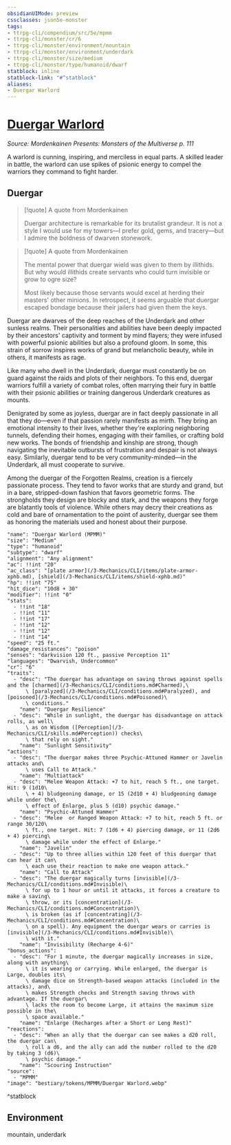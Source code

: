```yaml
---
obsidianUIMode: preview
cssclasses: json5e-monster
tags:
- ttrpg-cli/compendium/src/5e/mpmm
- ttrpg-cli/monster/cr/6
- ttrpg-cli/monster/environment/mountain
- ttrpg-cli/monster/environment/underdark
- ttrpg-cli/monster/size/medium
- ttrpg-cli/monster/type/humanoid/dwarf
statblock: inline
statblock-link: "#^statblock"
aliases:
- Duergar Warlord
---
```

# [Duergar Warlord](3-Mechanics\CLI\bestiary\humanoid/duergar-warlord-mpmm.md)
*Source: Mordenkainen Presents: Monsters of the Multiverse p. 111*  

A warlord is cunning, inspiring, and merciless in equal parts. A skilled leader in battle, the warlord can use spikes of psionic energy to compel the warriors they command to fight harder.

## Duergar

> [!quote] A quote from Mordenkainen  
> 
> Duergar architecture is remarkable for its brutalist grandeur. It is not a style I would use for my towers—I prefer gold, gems, and tracery—but I admire the boldness of dwarven stonework.

> [!quote] A quote from Mordenkainen  
> 
> The mental power that duergar wield was given to them by illithids. But why would illithids create servants who could turn invisible or grow to ogre size?
> 
> Most likely because those servants would excel at herding their masters' other minions. In retrospect, it seems arguable that duergar escaped bondage because their jailers had given them the keys.

Duergar are dwarves of the deep reaches of the Underdark and other sunless realms. Their personalities and abilities have been deeply impacted by their ancestors' captivity and torment by mind flayers; they were infused with powerful psionic abilities but also a profound gloom. In some, this strain of sorrow inspires works of grand but melancholic beauty, while in others, it manifests as rage.

Like many who dwell in the Underdark, duergar must constantly be on guard against the raids and plots of their neighbors. To this end, duergar warriors fulfill a variety of combat roles, often marrying their fury in battle with their psionic abilities or training dangerous Underdark creatures as mounts.

Denigrated by some as joyless, duergar are in fact deeply passionate in all that they do—even if that passion rarely manifests as mirth. They bring an emotional intensity to their lives, whether they're exploring neighboring tunnels, defending their homes, engaging with their families, or crafting bold new works. The bonds of friendship and kinship are strong, though navigating the inevitable outbursts of frustration and despair is not always easy. Similarly, duergar tend to be very community-minded—in the Underdark, all must cooperate to survive.

Among the duergar of the Forgotten Realms, creation is a fiercely passionate process. They tend to favor works that are sturdy and grand, but in a bare, stripped-down fashion that favors geometric forms. The strongholds they design are blocky and stark, and the weapons they forge are blatantly tools of violence. While others may decry their creations as cold and bare of ornamentation to the point of austerity, duergar see them as honoring the materials used and honest about their purpose.

```statblock
"name": "Duergar Warlord (MPMM)"
"size": "Medium"
"type": "humanoid"
"subtype": "dwarf"
"alignment": "Any alignment"
"ac": !!int "20"
"ac_class": "[plate armor](/3-Mechanics/CLI/items/plate-armor-xphb.md), [shield](/3-Mechanics/CLI/items/shield-xphb.md)"
"hp": !!int "75"
"hit_dice": "10d8 + 30"
"modifier": !!int "0"
"stats":
  - !!int "18"
  - !!int "11"
  - !!int "17"
  - !!int "12"
  - !!int "12"
  - !!int "14"
"speed": "25 ft."
"damage_resistances": "poison"
"senses": "darkvision 120 ft., passive Perception 11"
"languages": "Dwarvish, Undercommon"
"cr": "6"
"traits":
  - "desc": "The duergar has advantage on saving throws against spells and the [charmed](/3-Mechanics/CLI/conditions.md#Charmed),\
      \ [paralyzed](/3-Mechanics/CLI/conditions.md#Paralyzed), and [poisoned](/3-Mechanics/CLI/conditions.md#Poisoned)\
      \ conditions."
    "name": "Duergar Resilience"
  - "desc": "While in sunlight, the duergar has disadvantage on attack rolls, as well\
      \ as on Wisdom ([Perception](/3-Mechanics/CLI/skills.md#Perception)) checks\
      \ that rely on sight."
    "name": "Sunlight Sensitivity"
"actions":
  - "desc": "The duergar makes three Psychic-Attuned Hammer or Javelin attacks and\
      \ uses Call to Attack."
    "name": "Multiattack"
  - "desc": "Melee Weapon Attack: +7 to hit, reach 5 ft., one target. Hit: 9 (1d10\
      \ + 4) bludgeoning damage, or 15 (2d10 + 4) bludgeoning damage while under the\
      \ effect of Enlarge, plus 5 (d10) psychic damage."
    "name": "Psychic-Attuned Hammer"
  - "desc": "Melee  or Ranged Weapon Attack: +7 to hit, reach 5 ft. or range 30/120\
      \ ft., one target. Hit: 7 (1d6 + 4) piercing damage, or 11 (2d6 + 4) piercing\
      \ damage while under the effect of Enlarge."
    "name": "Javelin"
  - "desc": "Up to three allies within 120 feet of this duergar that can hear it can\
      \ each use their reaction to make one weapon attack."
    "name": "Call to Attack"
  - "desc": "The duergar magically turns [invisible](/3-Mechanics/CLI/conditions.md#Invisible)\
      \ for up to 1 hour or until it attacks, it forces a creature to make a saving\
      \ throw, or its [concentration](/3-Mechanics/CLI/conditions.md#Concentration)\
      \ is broken (as if [concentrating](/3-Mechanics/CLI/conditions.md#Concentration)\
      \ on a spell). Any equipment the duergar wears or carries is [invisible](/3-Mechanics/CLI/conditions.md#Invisible)\
      \ with it."
    "name": "Invisibility (Recharge 4-6)"
"bonus_actions":
  - "desc": "For 1 minute, the duergar magically increases in size, along with anything\
      \ it is wearing or carrying. While enlarged, the duergar is Large, doubles its\
      \ damage dice on Strength-based weapon attacks (included in the attacks), and\
      \ makes Strength checks and Strength saving throws with advantage. If the duergar\
      \ lacks the room to become Large, it attains the maximum size possible in the\
      \ space available."
    "name": "Enlarge (Recharges after a Short or Long Rest)"
"reactions":
  - "desc": "When an ally that the duergar can see makes a d20 roll, the duergar can\
      \ roll a d6, and the ally can add the number rolled to the d20 by taking 3 (d6)\
      \ psychic damage."
    "name": "Scouring Instruction"
"source":
  - "MPMM"
"image": "bestiary/tokens/MPMM/Duergar Warlord.webp"
```
^statblock

## Environment

mountain, underdark